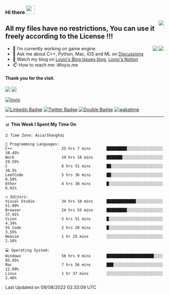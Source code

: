 <h3 align="left">Hi there <img src="https://media.giphy.com/media/hvRJCLFzcasrR4ia7z/giphy.gif" width="28"></h3>
<a align="right" href="https://github.com/loyio/loyio/blob/master/STAR/README.md"><img align="right" src="https://img.shields.io/badge/LOYIO-STAR-green" /></a>

## All my files have no restrictions, You can use it freely according to the License !!!

<a href="https://github.com/loyio#gh-light-mode-only">
     <img align="right"  src="https://loy-readme.vercel.app/api/top-langs/?username=loyio&langs_count=6&hide=css,html,jupyter notebook" />
</a>

<a href="https://github.com/loyio#gh-dark-mode-only">
  <img align="right"  src="https://loy-readme.vercel.app/api/top-langs/?username=loyio&langs_count=6&theme=slateorange&hide=css,html,jupyter notebook" />
</a>



- 🔭 I’m currently working on game engine
- 💬 Ask me about C++, Python, Mac, iOS and ML on [Discussions](https://github.com/loyio/blog/discussions)
- 📔 Watch my blog on [Loyio's Blog](https://loyio.me),[Issues blog](https://github.com/loyio/blog/issues), [Loyio's Notion](https://loyio.notion.site/loyio/Loyio-s-Dashboard-2f56bd29222a445ea9d9e8802a1ac83b)
- 📫 How to reach me: i#loyio.me


#### Thank you for the visit.
<img src="http://profile-counter.glitch.me/loyio/count.svg" />

<img src="https://loy-readme.vercel.app/api?username=loyio&show_icons=true&hide=stars&include_all_commits=true&hide_title=true&theme=slateorange" />

     

[![loyio](https://github-profile-trophy.vercel.app/?username=loyio&theme=onedark&column=4)](https://github.com/loyio)

[![Linkedin Badge](https://img.shields.io/badge/-@loyio-0077b5?style=flat-square&logo=Linkedin&logoColor=white&labelColor=0077b5&link=https://www.linkedin.com/in/loyio-hex-363172158/)](https://www.linkedin.com/in/loyio-hex-363172158/)
[![Twitter Badge](https://img.shields.io/badge/-@loyiome-1ca0f1?style=flat-square&labelColor=1ca0f1&logo=twitter&logoColor=white&link=https://twitter.com/loyiome)](https://twitter.com/loyiome)
[![Double Badge](https://img.shields.io/badge/@loyio-007722?style=flat&logo=Douban&logoColor=white)](https://www.douban.com/people/susmote)
[![wakatime](https://wakatime.com/badge/user/c0ddc104-5a20-41d1-ab9a-c4d9ea20a4d9.svg)](https://wakatime.com/@c0ddc104-5a20-41d1-ab9a-c4d9ea20a4d9)

-------
<!--START_SECTION:waka-->
📊 **This Week I Spent My Time On** 

```text
⌚︎ Time Zone: Asia/Shanghai

💬 Programming Languages: 
C++                      25 hrs 7 mins       █████████░░░░░░░░░░░░░░░░   38.45% 
Work                     19 hrs 18 mins      ███████░░░░░░░░░░░░░░░░░░   29.55% 
C                        6 hrs 51 mins       ██░░░░░░░░░░░░░░░░░░░░░░░   10.5% 
LeetCode                 5 hrs 36 mins       ██░░░░░░░░░░░░░░░░░░░░░░░   8.59% 
Other                    4 hrs 30 mins       █░░░░░░░░░░░░░░░░░░░░░░░░   6.91%

🔥 Editors: 
Visual Studio            34 hrs 10 mins      █████████████░░░░░░░░░░░░   51.99% 
Browser                  24 hrs 55 mins      █████████░░░░░░░░░░░░░░░░   37.91% 
CLion                    2 hrs 51 mins       █░░░░░░░░░░░░░░░░░░░░░░░░   4.34% 
VS Code                  2 hrs 20 mins       █░░░░░░░░░░░░░░░░░░░░░░░░   3.55% 
Neovim                   1 hr 25 mins        ░░░░░░░░░░░░░░░░░░░░░░░░░   2.16%

💻 Operating System: 
Windows                  56 hrs 9 mins       █████████████████████░░░░   85.45% 
Mac                      7 hrs 56 mins       ███░░░░░░░░░░░░░░░░░░░░░░   12.09% 
Linux                    1 hr 37 mins        ░░░░░░░░░░░░░░░░░░░░░░░░░   2.46%

```


 Last Updated on 09/08/2022 02:33:09 UTC
<!--END_SECTION:waka-->
